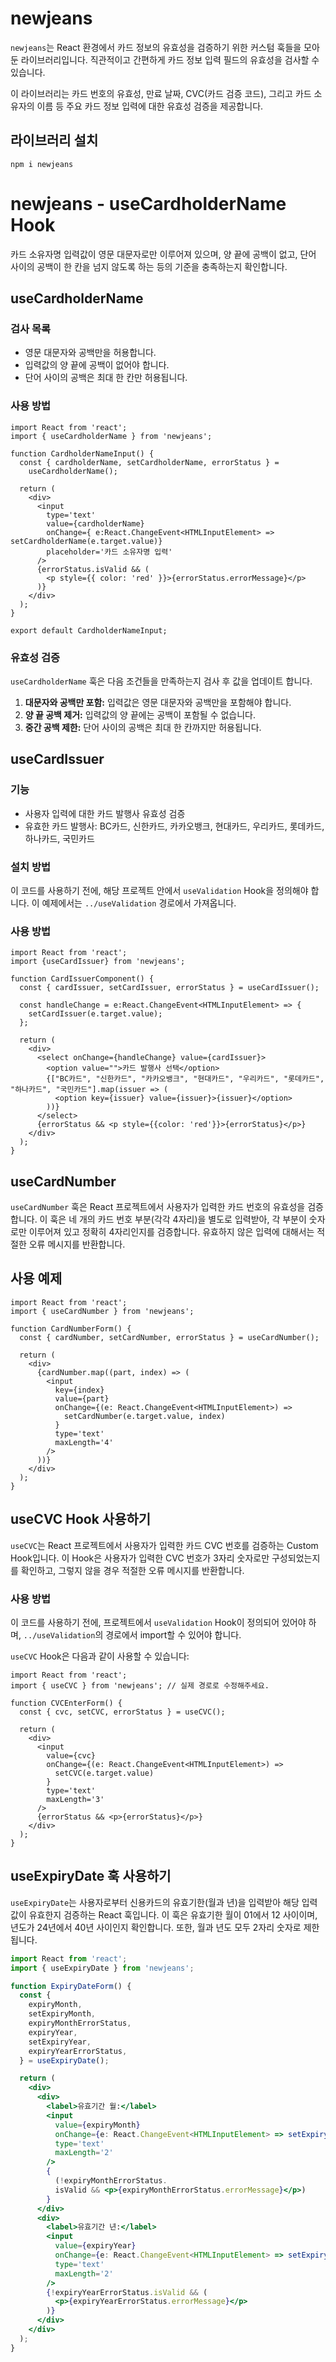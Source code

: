 # newjeans

`newjeans`는 React 환경에서 카드 정보의 유효성을 검증하기 위한 커스텀 훅들을 모아둔 라이브러리입니다. 직관적이고 간편하게 카드 정보 입력 필드의 유효성을 검사할 수 있습니다.

이 라이브러리는 카드 번호의 유효성, 만료 날짜, CVC(카드 검증 코드), 그리고 카드 소유자의 이름 등 주요 카드 정보 입력에 대한 유효성 검증을 제공합니다.

## 라이브러리 설치

```
npm i newjeans
```

# newjeans - useCardholderName Hook

카드 소유자명 입력값이 영문 대문자로만 이루어져 있으며, 양 끝에 공백이 없고, 단어 사이의 공백이 한 칸을 넘지 않도록 하는 등의 기준을 충족하는지 확인합니다.

## useCardholderName

### 검사 목록

- 영문 대문자와 공백만을 허용합니다.
- 입력값의 양 끝에 공백이 없어야 합니다.
- 단어 사이의 공백은 최대 한 칸만 허용됩니다.

### 사용 방법

```tsx
import React from 'react';
import { useCardholderName } from 'newjeans';

function CardholderNameInput() {
  const { cardholderName, setCardholderName, errorStatus } =
    useCardholderName();

  return (
    <div>
      <input
        type='text'
        value={cardholderName}
        onChange={ e:React.ChangeEvent<HTMLInputElement> => setCardholderName(e.target.value)}
        placeholder='카드 소유자명 입력'
      />
      {errorStatus.isValid && (
        <p style={{ color: 'red' }}>{errorStatus.errorMessage}</p>
      )}
    </div>
  );
}

export default CardholderNameInput;
```

### 유효성 검증

`useCardholderName` 훅은 다음 조건들을 만족하는지 검사 후 값을 업데이트 합니다.

1. **대문자와 공백만 포함:** 입력값은 영문 대문자와 공백만을 포함해야 합니다.
2. **양 끝 공백 제거:** 입력값의 양 끝에는 공백이 포함될 수 없습니다.
3. **중간 공백 제한:** 단어 사이의 공백은 최대 한 칸까지만 허용됩니다.

## useCardIssuer

### 기능

- 사용자 입력에 대한 카드 발행사 유효성 검증
- 유효한 카드 발행사: BC카드, 신한카드, 카카오뱅크, 현대카드, 우리카드, 롯데카드, 하나카드, 국민카드

### 설치 방법

이 코드를 사용하기 전에, 해당 프로젝트 안에서 `useValidation` Hook을 정의해야 합니다. 이 예제에서는 `../useValidation` 경로에서 가져옵니다.

### 사용 방법

```tsx
import React from 'react';
import {useCardIssuer} from 'newjeans';

function CardIssuerComponent() {
  const { cardIssuer, setCardIssuer, errorStatus } = useCardIssuer();

  const handleChange = e:React.ChangeEvent<HTMLInputElement> => {
    setCardIssuer(e.target.value);
  };

  return (
    <div>
      <select onChange={handleChange} value={cardIssuer}>
        <option value="">카드 발행사 선택</option>
        {["BC카드", "신한카드", "카카오뱅크", "현대카드", "우리카드", "롯데카드", "하나카드", "국민카드"].map(issuer => (
          <option key={issuer} value={issuer}>{issuer}</option>
        ))}
      </select>
      {errorStatus && <p style={{color: 'red'}}>{errorStatus}</p>}
    </div>
  );
}
```

## useCardNumber

`useCardNumber` 훅은 React 프로젝트에서 사용자가 입력한 카드 번호의 유효성을 검증합니다. 이 훅은 네 개의 카드 번호 부분(각각 4자리)을 별도로 입력받아, 각 부분이 숫자로만 이루어져 있고 정확히 4자리인지를 검증합니다. 유효하지 않은 입력에 대해서는 적절한 오류 메시지를 반환합니다.

## 사용 예제

```tsx
import React from 'react';
import { useCardNumber } from 'newjeans';

function CardNumberForm() {
  const { cardNumber, setCardNumber, errorStatus } = useCardNumber();

  return (
    <div>
      {cardNumber.map((part, index) => (
        <input
          key={index}
          value={part}
          onChange={(e: React.ChangeEvent<HTMLInputElement>) =>
            setCardNumber(e.target.value, index)
          }
          type='text'
          maxLength='4'
        />
      ))}
    </div>
  );
}
```

## useCVC Hook 사용하기

`useCVC`는 React 프로젝트에서 사용자가 입력한 카드 CVC 번호를 검증하는 Custom Hook입니다. 이 Hook은 사용자가 입력한 CVC 번호가 3자리 숫자로만 구성되었는지를 확인하고, 그렇지 않을 경우 적절한 오류 메시지를 반환합니다.

### 사용 방법

이 코드를 사용하기 전에, 프로젝트에서 `useValidation` Hook이 정의되어 있어야 하며, `../useValidation`의 경로에서 import할 수 있어야 합니다.

`useCVC` Hook은 다음과 같이 사용할 수 있습니다:

```tsx
import React from 'react';
import { useCVC } from 'newjeans'; // 실제 경로로 수정해주세요.

function CVCEnterForm() {
  const { cvc, setCVC, errorStatus } = useCVC();

  return (
    <div>
      <input
        value={cvc}
        onChange={(e: React.ChangeEvent<HTMLInputElement>) =>
          setCVC(e.target.value)
        }
        type='text'
        maxLength='3'
      />
      {errorStatus && <p>{errorStatus}</p>}
    </div>
  );
}
```

## useExpiryDate 훅 사용하기

`useExpiryDate`는 사용자로부터 신용카드의 유효기한(월과 년)을 입력받아 해당 입력값이 유효한지 검증하는 React 훅입니다. 이 훅은 유효기한 월이 01에서 12 사이이며, 년도가 24년에서 40년 사이인지 확인합니다. 또한, 월과 년도 모두 2자리 숫자로 제한됩니다.

```jsx
import React from 'react';
import { useExpiryDate } from 'newjeans';

function ExpiryDateForm() {
  const {
    expiryMonth,
    setExpiryMonth,
    expiryMonthErrorStatus,
    expiryYear,
    setExpiryYear,
    expiryYearErrorStatus,
  } = useExpiryDate();

  return (
    <div>
      <div>
        <label>유효기간 월:</label>
        <input
          value={expiryMonth}
          onChange={e: React.ChangeEvent<HTMLInputElement> => setExpiryMonth(e.target.value)}
          type='text'
          maxLength='2'
        />
        {
          (!expiryMonthErrorStatus.
          isValid && <p>{expiryMonthErrorStatus.errorMessage}</p>)
        }
      </div>
      <div>
        <label>유효기간 년:</label>
        <input
          value={expiryYear}
          onChange={e: React.ChangeEvent<HTMLInputElement> => setExpiryYear(e.target.value)}
          type='text'
          maxLength='2'
        />
        {!expiryYearErrorStatus.isValid && (
          <p>{expiryYearErrorStatus.errorMessage}</p>
        )}
      </div>
    </div>
  );
}
```

